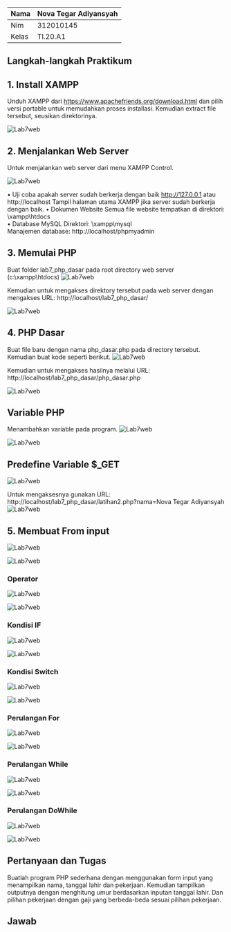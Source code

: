 | Nama      | Nova Tegar Adiyansyah |
| ----------| ---------------------|
| Nim       | 312010145             |
| Kelas     | TI.20.A1              |


## Langkah-langkah Praktikum

## 1. Install XAMPP
Unduh XAMPP dari https://www.apachefriends.org/download.html dan pilih versi 
portable untuk memudahkan proses installasi. Kemudian extract file tersebut, seusikan 
direktorinya.

![Lab7web](img/instal.png) <br>

## 2. Menjalankan Web Server
Untuk menjalankan web server dari menu XAMPP Control.

![Lab7web](img/menjalankan.png)<br>

• Uji coba apakah server sudah berkerja dengan baik
http://127.0.0.1 atau http://localhost
Tampil halaman utama XAMPP jika server sudah berkerja dengan baik.
• Dokumen Website
Semua file website tempatkan di direktori: \xampp\htdocs\
• Database MySQL
Direktori: \xampp\mysql\
Manajemen database: http://localhost/phpmyadmin


## 3. Memulai PHP
Buat folder lab7_php_dasar pada root directory web server (c:\xampp\htdocs)
![Lab7web](img/memulaiphp.png)

Kemudian untuk mengakses direktory tersebut pada web server dengan mengakses URL: 
http://localhost/lab7_php_dasar/

![Lab7web](img/memulaiphp1.png)

## 4. PHP Dasar 
Buat file baru dengan nama php_dasar.php pada directory tersebut. Kemudian buat 
kode seperti berikut.
![Lab7web](img/phpdasar2.png)

Kemudian untuk mengakses hasilnya melalui URL: 
http://localhost/lab7_php_dasar/php_dasar.php

![Lab7web](img/phpdasar1.png)

## Variable PHP 
Menambahkan variable pada program.
![Lab7web](img/variabel1.png)

![Lab7web](img/variabel2.png)

## Predefine Variable $_GET

![Lab7web](img/predefine1.png)

Untuk mengaksesnya gunakan URL: 
http://localhost/lab7_php_dasar/latihan2.php?nama=Nova Tegar Adiyansyah
![Lab7web](img/predefine2.png)

## 5. Membuat From input 

![Lab7web](img/input1.png)

![Lab7web](img/input2.png)

### Operator

![Lab7web](img/Operator1.png)

![Lab7web](img/operator2.png)

### Kondisi IF

![Lab7web](img/Screenshot_1.png)

![Lab7web](img/Screenshot_2.png)

### Kondisi Switch 

![Lab7web](img/kondisi%20switch1.png)

![Lab7web](img/kondisi%20switch2.png)

### Perulangan For

![Lab7web](img/perulanganfor1.png)

![Lab7web](img/perulanganfor2.png)

### Perulangan While

![Lab7web](img/While1.png)

![Lab7web](img/while2.png)

### Perulangan DoWhile

![Lab7web](img/dowhile1.png)


![Lab7web](img/dowhile2.png)


## Pertanyaan dan Tugas

Buatlah program PHP sederhana dengan menggunakan form input yang menampilkan 
nama, tanggal lahir dan pekerjaan. Kemudian tampilkan outputnya dengan menghitung 
umur berdasarkan inputan tanggal lahir. Dan pilihan pekerjaan dengan gaji yang 
berbeda-beda sesuai pilihan pekerjaan.

## Jawab 


